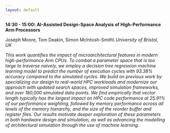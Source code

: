 ```yaml
---
layout: default
---
```


**14:30 - 15:00**\\
**AI-Assisted Design-Space Analysis of High-Performance Arm Processors**

Joseph Moore, Tom Deakin, Simon McIntosh-Smith\\
_University of Bristol, UK_

_This work quantifies the impact of microarchitectural features in modern high-performance Arm CPUs. To combat a parameter space that is too large to traverse naively, we employ a decision tree regression machine learning model to predict the number of execution cycles with 93.38% accuracy compared to the simulated cycles. We build on previous work by specializing our design to real-world HPC workloads and modernize our approach with updated search spaces, improved simulation frameworks, and over 180,000 simulated data points. We find empirically that vector length typically has the largest impact on HPC code performance at 25.91% of our performance weighting, followed by memory performance across all levels of the memory hierarchy, and the size of the reorder buffer and register files. Our results motivate deeper exploration of these parameters in both hardware design and simulation, as well as advancing the modelling of architectural simulation through the use of machine learning._
